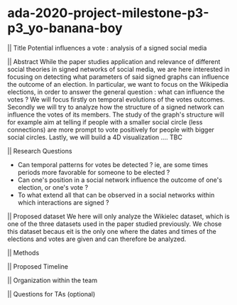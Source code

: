# ada-2020-project-milestone-p3-p3_yo-banana-boy

|| Title
Potential influences a vote : analysis of a signed social media

|| Abstract 
While the paper studies application and relevance of different social theories in signed networks of social media, we are here interested in focusing 
on detecting what parameters of said signed graphs can influence the outcome of an election. In particular, we want to focus on the Wikipedia elections, in order to answer the general question : what can influence the votes ? 
We will focus firstly on temporal evolutions of the votes outcomes. Secondly we will try to analyze how the structure of a signed network can influence the votes of its members. The study of the graph's structure will for example aim at telling if people with a smaller social circle (less connections) are more prompt to vote positively for people with bigger social circles. 
Lastly, we will build a 4D visualization .... TBC



|| Research Questions 
- Can temporal patterns for votes be detected ? ie, are some times periods more favorable for someone to be elected ? 
- Can one's position in a social network influence the outcome of one's election, or one's vote ? 
- To what extend all that can be observed in a social networks within which interactions are signed ? 

|| Proposed dataset
We here will only analyze the Wikielec dataset, which is one of the three datasets used in the paper studied previously. 
We chose this dataset becaus eit is the only one where the dates and times of the elections and votes are given and can therefore be analyzed. 

|| Methods 


|| Proposed Timeline 


|| Organization within the team 


|| Questions for TAs (optional)